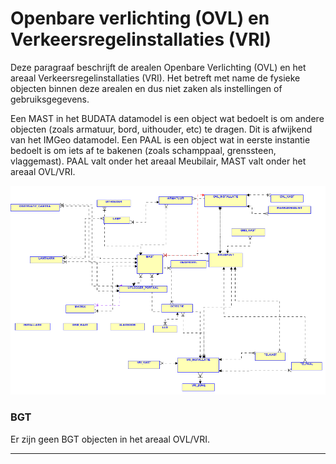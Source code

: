 ﻿# Openbare verlichting (OVL) en Verkeersregelinstallaties (VRI)

Deze paragraaf beschrijft de arealen Openbare Verlichting (OVL) en het areaal Verkeersregelinstallaties (VRI).
Het betreft met name de fysieke objecten binnen deze arealen en dus niet zaken als instellingen of gebruiksgegevens.


Een MAST in het BUDATA datamodel is een object wat bedoelt is om andere objecten (zoals armatuur, bord, uithouder, etc) te dragen. Dit is afwijkend van het IMGeo datamodel.
Een PAAL is een object wat in eerste instantie bedoelt is om iets af te bakenen (zoals schamppaal, grenssteen, vlaggemast). PAAL valt onder het areaal Meubilair, MAST valt onder het areaal OVL/VRI.

![OVL en VRI](ovl_vri.png)

### BGT

Er zijn geen BGT objecten in het areaal OVL/VRI.

***

